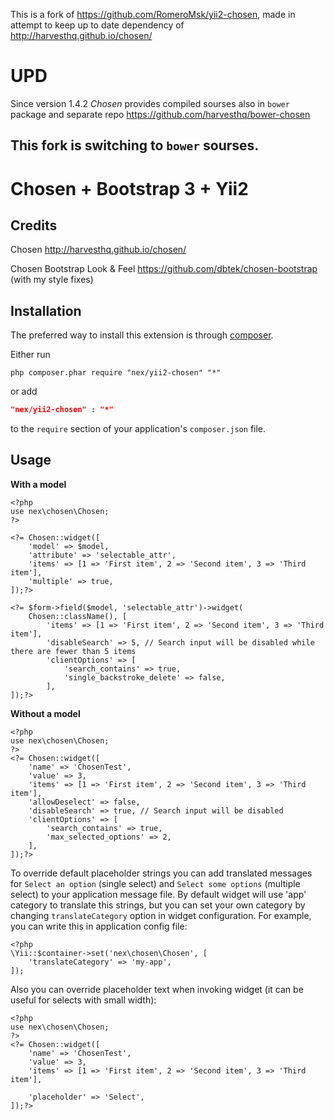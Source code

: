 This is a fork of https://github.com/RomeroMsk/yii2-chosen, made in attempt to keep up to date dependency of http://harvesthq.github.io/chosen/

UPD
===

Since version 1.4.2 *Chosen* provides compiled sourses also in `bower` package and separate repo https://github.com/harvesthq/bower-chosen

This fork is switching to `bower` sourses.
------------------------------------------


Chosen + Bootstrap 3 + Yii2
===========================

Credits
-------
Chosen http://harvesthq.github.io/chosen/

Chosen Bootstrap Look & Feel https://github.com/dbtek/chosen-bootstrap (with my style fixes)

Installation
------------
The preferred way to install this extension is through [composer](http://getcomposer.org/download/).

Either run

```
php composer.phar require "nex/yii2-chosen" "*"
```

or add

```json
"nex/yii2-chosen" : "*"
```

to the `require` section of your application's `composer.json` file.

Usage
-----
**With a model**

```
<?php
use nex\chosen\Chosen;
?>

<?= Chosen::widget([
    'model' => $model,
    'attribute' => 'selectable_attr',
    'items' => [1 => 'First item', 2 => 'Second item', 3 => 'Third item'],
    'multiple' => true,
]);?>

<?= $form->field($model, 'selectable_attr')->widget(
    Chosen::className(), [
        'items' => [1 => 'First item', 2 => 'Second item', 3 => 'Third item'],
        'disableSearch' => 5, // Search input will be disabled while there are fewer than 5 items
        'clientOptions' => [
            'search_contains' => true,
            'single_backstroke_delete' => false,
        ],
]);?>
```
**Without a model**

```
<?php
use nex\chosen\Chosen;
?>
<?= Chosen::widget([
    'name' => 'ChosenTest',
    'value' => 3,
    'items' => [1 => 'First item', 2 => 'Second item', 3 => 'Third item'],
    'allowDeselect' => false,
    'disableSearch' => true, // Search input will be disabled
    'clientOptions' => [
        'search_contains' => true,
        'max_selected_options' => 2,
    ],
]);?>
```

To override default placeholder strings you can add translated messages for `Select an option` (single select) and `Select some options` (multiple select) to your application message file. By default widget will use 'app' category to translate this strings, but you can set your own category by changing `translateCategory` option in widget configuration. For example, you can write this in application config file:
```
<?php
\Yii::$container->set('nex\chosen\Chosen', [
    'translateCategory' => 'my-app',
]);
```
Also you can override placeholder text when invoking widget (it can be useful for selects with small width):
```
<?php
use nex\chosen\Chosen;
?>
<?= Chosen::widget([
    'name' => 'ChosenTest',
    'value' => 3,
    'items' => [1 => 'First item', 2 => 'Second item', 3 => 'Third item'],

    'placeholder' => 'Select',
]);?>
```
